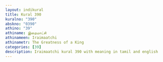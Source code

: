 ```yaml
---
layout: indikural
title: Kural 390
kuralno: "390"
abskno: "0390"
athino: "39"
athiname: இறைமாட்சி
athinameen: Iraimaatchi
athinametr: The Greatness of a King
categories: [39]
description: Iraimaatchi kural 390 with meaning in tamil and english 
---
```


